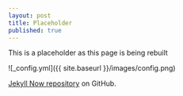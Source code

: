 ```yaml
---
layout: post
title: Placeholder
published: true
---
```


This is a placeholder as this page is being rebuilt

![_config.yml]({{ site.baseurl }}/images/config.png)

 [Jekyll Now repository](https://github.com/barryclark/jekyll-now) on GitHub.
